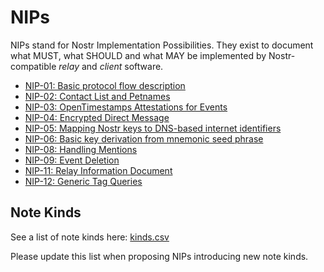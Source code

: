 # NIPs

NIPs stand for Nostr Implementation Possibilities. They exist to document what MUST, what SHOULD and what MAY be implemented by Nostr-compatible _relay_ and _client_ software.

- [NIP-01: Basic protocol flow description](https://github.com/fiatjaf/nostr/blob/master/nips/01.md)
- [NIP-02: Contact List and Petnames](https://github.com/fiatjaf/nostr/blob/master/nips/02.md)
- [NIP-03: OpenTimestamps Attestations for Events](https://github.com/fiatjaf/nostr/blob/master/nips/03.md)
- [NIP-04: Encrypted Direct Message](https://github.com/fiatjaf/nostr/blob/master/nips/04.md)
- [NIP-05: Mapping Nostr keys to DNS-based internet identifiers](https://github.com/fiatjaf/nostr/blob/master/nips/05.md)
- [NIP-06: Basic key derivation from mnemonic seed phrase](https://github.com/fiatjaf/nostr/blob/master/nips/06.md)
- [NIP-08: Handling Mentions](https://github.com/fiatjaf/nostr/blob/master/nips/08.md)
- [NIP-09: Event Deletion](https://github.com/fiatjaf/nostr/blob/master/nips/09.md)
- [NIP-11: Relay Information Document](https://github.com/fiatjaf/nostr/blob/master/nips/11.md)
- [NIP-12: Generic Tag Queries](https://github.com/fiatjaf/nostr/blob/master/nips/12.md)

## Note Kinds

See a list of note kinds here: [kinds.csv](./kinds.csv)

Please update this list when proposing NIPs introducing new note kinds.
